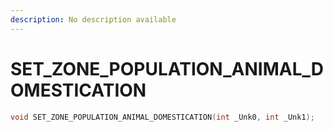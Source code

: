 ```yaml
---
description: No description available 
---
```


# SET_ZONE_POPULATION_ANIMAL_DOMESTICATION

```cpp
void SET_ZONE_POPULATION_ANIMAL_DOMESTICATION(int _Unk0, int _Unk1);
```